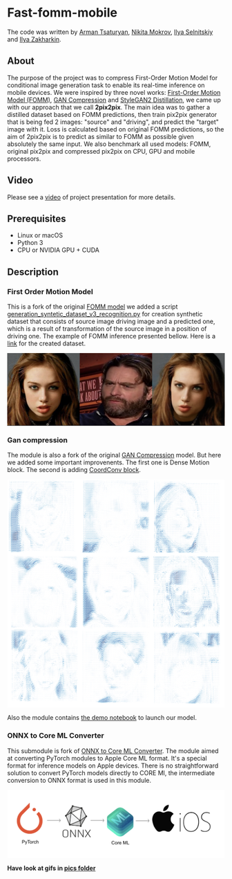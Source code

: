 # Fast-fomm-mobile

The code was written by [Arman Tsaturyan](https://github.com/Arxtage), [Nikita Mokrov](https://github.com/Tismoney), [Ilya Selnitskiy](https://github.com/Silya-1) and [Ilya Zakharkin](https://github.com/izaharkin).

## About

The purpose of the project was to compress First-Order Motion Model for conditional image generation task to enable its real-time inference on mobile devices. We were inspired by three novel works: [First-Order Motion Model (FOMM)](https://papers.nips.cc/paper/8935-first-order-motion-model-for-image-animation), [GAN Compression](https://arxiv.org/abs/2003.08936)  and [StyleGAN2 Distillation](https://arxiv.org/abs/2003.03581), we came up with our approach that we call **2pix2pix**. The main idea was to gather a distilled dataset based on FOMM predictions, then train pix2pix  generator that is being fed 2 images: "source" and "driving", and predict the "target" image with it. Loss is calculated based on original FOMM predictions, so the aim of 2pix2pix is to predict as similar to FOMM as possible given absolutely the same input. We also benchmark all used models: FOMM, original pix2pix and compressed pix2pix on CPU, GPU and mobile processors. 

## Video

Please see a [video](https://www.youtube.com/watch?v=2hjGJ2D_66Q) of project presentation for more details.

## Prerequisites

- Linux or macOS
- Python 3
- CPU or NVIDIA GPU + CUDA 

## Description

### First Order Motion Model 

This is a fork of the original [FOMM model](https://github.com/AliaksandrSiarohin/first-order-model) we added a script [generation_syntetic_dataset_v3_recognition.py](https://github.com/Silya-1/first-order-model/blob/093ddb5b55c748749c41bcfb90bf094740071b97/generation_syntetic_dataset_v3_recognition.py) for creation synthetic dataset that consists of source image driving image and a predicted one, which is a result of transformation of the source image in a position of driving one. The example of FOMM inference presented bellow. Here is a [link](https://drive.google.com/drive/u/1/folders/1gZce8unaCcQBKu9OFKOiPRAo_itAPEmH) for the created dataset.

<p align="center">
<img src='pics/FOMM_triplet.png' align="center" width=750> 
</p>

### Gan compression

The module is also a fork of the original [GAN Compression](https://github.com/mit-han-lab/gan-compression) model. But here we added some important improvenents. The first one is Dense Motion block. The second is adding [CoordConv block](https://arxiv.org/abs/1807.03247). 

<p align="center">
<img src='pics/motion.png' align="center" width=750> 
</p>

Also the module contains [the demo notebook](https://github.com/Tismoney/gan-compression/blob/master/2pix2pix.ipynb) to launch our model.

### ONNX to Core ML Converter

This submodule is fork of [ONNX to Core ML Converter](https://github.com/onnx/onnx-coreml). The module aimed at converting PyTorch modules to Apple Core ML format. It's a special format for inference models on Apple devices. There is no straightforward solution to convert PyTorch models directly to CORE Ml, the intermediate conversion to ONNX format is used in this module.

<p align="center">
<img src='pics/coreml.png' align="center" width=750> 
</p>

 **Have look at gifs in [pics folder](https://github.com/Silya-1/fast-fomm-mobile/tree/master/pics)**
